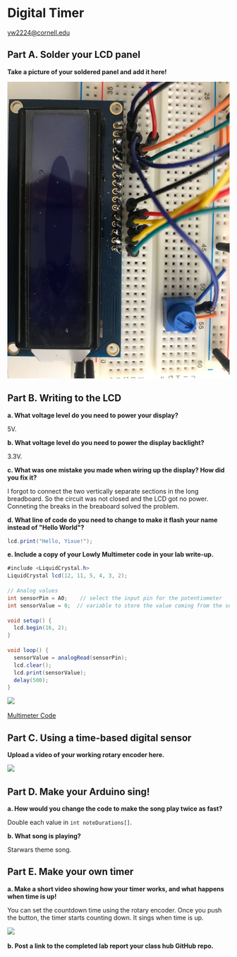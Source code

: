 # Digital Timer
 
yw2224@cornell.edu

## Part A. Solder your LCD panel

**Take a picture of your soldered panel and add it here!**

![a relative link](./Media/solder.jpg)

## Part B. Writing to the LCD
 
**a. What voltage level do you need to power your display?**

5V.

**b. What voltage level do you need to power the display backlight?**

3.3V.
   
**c. What was one mistake you made when wiring up the display? How did you fix it?**

I forgot to connect the two vertically separate sections in the long breadboard. So the circuit was not closed and the LCD got no power. Conneting the breaks in the breaboard solved the problem.

**d. What line of code do you need to change to make it flash your name instead of "Hello World"?**

```java
lcd.print("Hello, Yixue!");
```
 
**e. Include a copy of your Lowly Multimeter code in your lab write-up.**

```java
#include <LiquidCrystal.h>
LiquidCrystal lcd(12, 11, 5, 4, 3, 2);

// Analog values
int sensorPin = A0;    // select the input pin for the potentiometer
int sensorValue = 0;  // variable to store the value coming from the sensor

void setup() {
  lcd.begin(16, 2);
}

void loop() {
  sensorValue = analogRead(sensorPin);
  lcd.clear();
  lcd.print(sensorValue);
  delay(500);
}
```

[![](http://img.youtube.com/vi/AQTcf3IKWQo/0.jpg)](https://youtu.be/AQTcf3IKWQo)

[Multimeter Code](./Code/multimeter/multimeter.ino)

## Part C. Using a time-based digital sensor

**Upload a video of your working rotary encoder here.**

[![](http://img.youtube.com/vi/AIF6YPL5TDo/0.jpg)](https://youtu.be/AIF6YPL5TDo)

## Part D. Make your Arduino sing!

**a. How would you change the code to make the song play twice as fast?**

Double each value in `int noteDurations[]`.
 
**b. What song is playing?**

Starwars theme song.


## Part E. Make your own timer

**a. Make a short video showing how your timer works, and what happens when time is up!**

You can set the countdown time using the rotary encoder. Once you push the button, the timer starts counting down. It sings when time is up.

[![](http://img.youtube.com/vi/ojdZyJkpb_s/0.jpg)](https://youtu.be/ojdZyJkpb_s)

**b. Post a link to the completed lab report your class hub GitHub repo.**